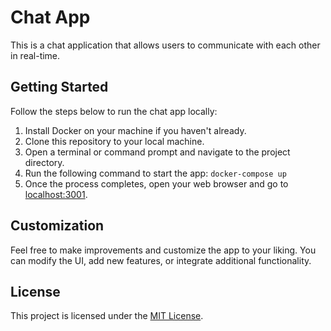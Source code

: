 # Chat App

This is a chat application that allows users to communicate with each other in real-time.

## Getting Started

Follow the steps below to run the chat app locally:

1. Install Docker on your machine if you haven't already.
2. Clone this repository to your local machine.
3. Open a terminal or command prompt and navigate to the project directory.
4. Run the following command to start the app: `docker-compose up`
5. Once the process completes, open your web browser and go to [localhost:3001](http://localhost:3001).

## Customization

Feel free to make improvements and customize the app to your liking. You can modify the UI, add new features, or integrate additional functionality.

## License

This project is licensed under the [MIT License](LICENSE).
